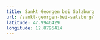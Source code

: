```yaml
---
title: Sankt Georgen bei Salzburg
url: /sankt-georgen-bei-salzburg/
latitude: 47.9946429
longitude: 12.8795414
---
```

